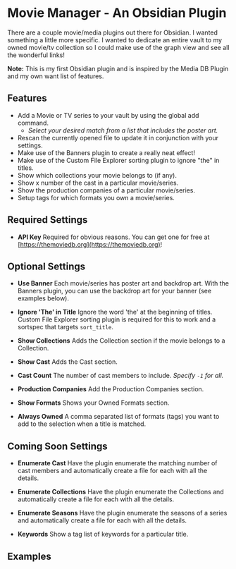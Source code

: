 # Movie Manager - An Obsidian Plugin

There are a couple movie/media plugins out there for Obsidian. I wanted something a little more specific. I wanted to dedicate an entire vault to my owned movie/tv collection so I could make use of the graph view and see all the wonderful links!

**Note:** This is my first Obsidian plugin and is inspired by the Media DB Plugin and my own want list of features. 

## Features

- Add a Movie or TV series to your vault by using the global add command.
  - _Select your desired match from a list that includes the poster art._
- Rescan the currently opened file to update it in conjunction with your settings.
- Make use of the Banners plugin to create a really neat effect!
- Make use of the Custom File Explorer sorting plugin to ignore "the" in titles.
- Show which collections your movie belongs to (if any).
- Show x number of the cast in a particular movie/series.
- Show the production companies of a particular movie/series.
- Setup tags for which formats you own a movie/series.

## Required Settings

- **API Key** Required for obvious reasons. You can get one for free at [https://themoviedb.org](https://themoviedb.org)!

## Optional Settings

- **Use Banner** Each movie/series has poster art and backdrop art. With the Banners plugin, you can use the backdrop art for your banner (see examples below).

- **Ignore 'The' in Title** Ignore the word 'the' at the beginning of titles. Custom File Explorer sorting plugin is required for this to work and a sortspec that targets `sort_title`.

- **Show Collections** Adds the Collection section if the movie belongs to a Collection.

- **Show Cast** Adds the Cast section.

- **Cast Count** The number of cast members to include. _Specify `-1` for all._

- **Production Companies** Add the Production Companies section.

- **Show Formats** Shows your Owned Formats section.

- **Always Owned** A comma separated list of formats (tags) you want to add to the selection when a title is matched.

## Coming Soon Settings

- **Enumerate Cast** Have the plugin enumerate the matching number of cast members and automatically create a file for each with all the details.

- **Enumerate Collections** Have the plugin enumerate the Collections and automatically create a file for each with all the details.

- **Enumerate Seasons** Have the plugin enumerate the seasons of a series and automatically create a file for each with all the details.

- **Keywords** Show a tag list of keywords for a particular title.

## Examples

